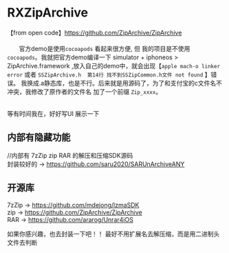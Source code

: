 # RXZipArchive
 
【from open code】https://github.com/ZipArchive/ZipArchive <br><br>
&nbsp;&nbsp;&nbsp;&nbsp;&nbsp;&nbsp;&nbsp;官方demo是使用`cocoapods` 看起来很方便, 但 我的项目是不使用 `cocoapods`。我就把官方demo编译一下 simulator + iphoneos > ZipArchive.framework ,放入自己的demo中，就会出现【`apple mach-o linker error` 或者 `SSZipArchive.h  第14行 找不到SSZipCommon.h文件 not found` 】错误。 我换成.a静态库，也是不行。后来就是用源码了，为了和支付宝的c文件名不冲突，我修改了原作者的文件名 加了一个前缀 `Zip_xxxx`。

<br>
等有时间我在，好好写UI 展示一下



## 内部有隐藏功能
//内部有 7zZip zip RAR 的解压和压缩SDK源码 <br>
封装较好的 -> https://github.com/saru2020/SARUnArchiveANY

## 开源库
7zZip -> https://github.com/mdejong/lzmaSDK <br>
zip -> https://github.com/ZipArchive/ZipArchive <br>
RAR -> https://github.com/ararog/Unrar4iOS <br>

如果你感兴趣，也去封装一下吧！！ 最好不用扩展名去解压缩，而是用二进制头文件去判断

